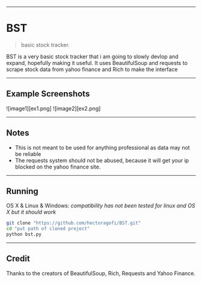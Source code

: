 ***
# BST
> basic stock tracker.

BST is a very basic stock tracker that i am going to slowly devlop and expand, hopefully making it useful. It uses BeautifulSoup and requests to scrape stock data from yahoo finance and Rich to make the interface

***

## Example Screenshots

![image1][ex1.png]
![image2][ex2.png]


***

## Notes

- This is not meant to be used for anything professional as data may not be reliable
- The requests system should not be abused, because it will get your ip blocked on the yahoo finance site.

***

## Running

OS X & Linux & Windows: 
*compatibility has not been tested for linux and OS X but it should work*

```sh
git clone "https://github.com/hectoragofi/BST.git"
cd "put path of cloned project"
python bst.py
```

***
## Credit

Thanks to the creators of BeautifulSoup, Rich, Requests and Yahoo Finance.











